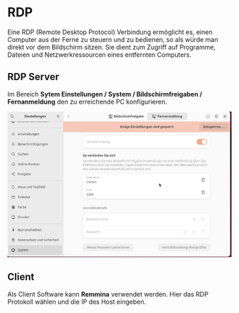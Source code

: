 # RDP

Eine RDP (Remote Desktop Protocol) Verbindung ermöglicht es, einen Computer aus der Ferne zu steuern und zu bedienen, so als würde man direkt vor dem Bildschirm sitzen. Sie dient zum Zugriff auf Programme, Dateien und Netzwerkressourcen eines entfernten Computers. 

## RDP Server

Im Bereich **Sytem Einstellungen / System / Bildschirmfreigaben / Fernanmeldung** den zu erreichende PC konfigurieren.

![Bild](1.png)

## Client
Als Client Software kann **Remmina** verwendet werden. Hier das RDP Protokoll wählen und die IP des Host eingeben.
